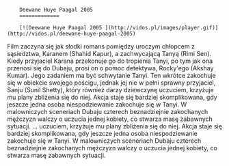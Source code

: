 
        Deewane Huye Paagal 2005 
        =============
        
        [![Deewane Huye Paagal 2005 ](http://vidos.pl/images/player.gif)](http://vidos.pl/deewane-huye-paagal-2005)
        
        
 Film zaczyna się jak słodki romans pomiędzy uroczym chłopcem z sąsiedztwa, Karanem (Shahid Kapur), a zachwycającą Tanyą (Rimi Sen). Kiedy przyjaciel Karana przekonuje go do tropienia Tanyi, po tym jak ona przenosi się do Dubaju, prosi on o pomoc detektywa, Rocky'ego (Akshay Kumar). Jego zadaniem ma być schwytanie Tanyi. Ten wkrótce zakochuje się w obiekcie swojego pościgu, jednak jej nie w pełni sprawny przyjaciel, Sanju (Sunil Shetty), który również darzy dziewczynę uczuciem, krzyżuje mu plany zbliżenia się do niej. Akcja staje się bardziej skomplikowana, gdy jeszcze jedna osoba niespodziewanie zakochuje się w Tanyi. W malowniczych sceneriach Dubaju czterech beznadziejnie zakochanych mężczyzn walczy o uczucia jednej kobiety, co stwarza masę zabawnych sytuacji.  ... uczuciem, krzyżuje mu plany zbliżenia się do niej. Akcja staje się bardziej skomplikowana, gdy jeszcze jedna osoba niespodziewanie zakochuje się w Tanyi. W malowniczych sceneriach Dubaju czterech beznadziejnie zakochanych mężczyzn walczy o uczucia jednej kobiety, co stwarza masę zabawnych sytuacji.
    